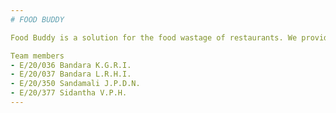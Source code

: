 ```yaml
---
# FOOD BUDDY

Food Buddy is a solution for the food wastage of restaurants. We provide a platform, where the restaurants can display their unsold food items with attractive discounts and users can see those advertisements from nearby restaurants.

Team members
- E/20/036 Bandara K.G.R.I.
- E/20/037 Bandara L.R.H.I.
- E/20/350 Sandamali J.P.D.N.
- E/20/377 Sidantha V.P.H.
---
```

